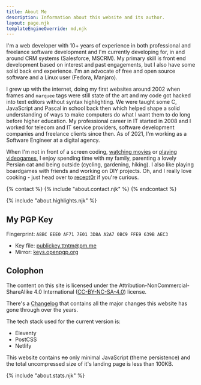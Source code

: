 ```yaml
---
title: About Me
description: Information about this website and its author.
layout: page.njk
templateEngineOverride: md,njk
---
```


I'm a web developer with 10+ years of experience in both professional and freelance software development and I'm currently developing for, in and around CRM systems (Salesforce, MSCRM). My primary skill is front end development based on interest and past engagements, but I also have some solid back end experience. I'm an advocate of free and open source software and a Linux user (Fedora, Manjaro).

I grew up with the internet, doing my first websites around 2002 when frames and `marquee` tags were still state of the art and my code got hacked into text editors without syntax highlighting. We were taught some C, JavaScript and Pascal in school back then which helped shape a solid understanding of ways to make computers do what I want them to do long before higher education.
My professional career in IT started in 2008 and I worked for telecom and IT service providers, software development companies and freelance clients since then. As of 2021, I'm working as a Software Engineer at a digital agency.

When I'm not in front of a screen coding, <a href="https://watch3r.app" target="_blank">watching movies</a> or [playing videogames](/games/), I enjoy spending time with my family, parenting a lovely Persian cat and being outside (cycling, gardening, hiking). I also like playing boardgames with friends and working on DIY projects. Oh, and I really love cooking - just head over to <a href="https://recept0r.com" target="_blank">recept0r</a> if you're curious.

{% contact %}
  {% include "about.contact.njk" %}
{% endcontact %}

<div class="hr shadow mt2 mb2"></div>

{% include "about.highlights.njk" %}

<div class="hr shadow mt2 mb2"></div>

## My PGP Key

Fingerprint: `A8BC EEE0 AF71 7E01 3D8A A2A7 0BC9 FFE9 639B AEC3`

- Key file: [publickey.ttntm@pm.me](/publickey.ttntm@pm.me-a8bceee0af717e013d8aa2a70bc9ffe9639baec3.asc)
- Mirror: <a href="https://keys.openpgp.org/vks/v1/by-fingerprint/A8BCEEE0AF717E013D8AA2A70BC9FFE9639BAEC3" rel="noopener" target="_blank">keys.openpgp.org</a>

<div id="license" class="hr shadow mt2 mb2"></div>

## Colophon

The content on this site is licensed under the Attribution-NonCommercial-ShareAlike 4.0 International (<a href="https://creativecommons.org/licenses/by-nc-sa/4.0/legalcode" rel="noopener" target="_blank">CC-BY-NC-SA-4.0</a>) license.

There's a [Changelog](/changelog/) that contains all the major changes this website has gone through over the years.

The tech stack used for the current version is:

- Eleventy
- PostCSS
- Netlify

This website contains <s>no</s> only minimal JavaScript (theme persistence) and the total uncompressed size of it's landing page is less than 100KB.

{% include "about.stats.njk" %}
